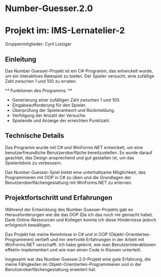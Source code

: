 # Number-Guesser.2.0

# Projekt im: IMS-Lernatelier-2

Gruppenmitglieder: Cyril Lutziger

## Einleitung

Das Number Guesser-Projekt ist ein C#-Programm, das entwickelt wurde, um ein interaktives Ratespiel zu bieten. Der Spieler versucht, eine zufällige Zahl zwischen 1 und 100 zu erraten.

** Funktionen des Programms: **

- Generierung einer zufälligen Zahl zwischen 1 und 100.
- Eingabeaufforderung für den Spieler.
- Überprüfung der Spielerantwort und Rückmeldung.
- Verfolgung der Anzahl der Versuche.
- Spielende und Anzeige der erreichten Punktzahl.

## Technische Details

Das Programm wurde mit C# und WinForms.NET entwickelt, um eine benutzerfreundliche Benutzeroberfläche bereitzustellen. Es wurde darauf geachtet, das Design ansprechend und gut gestalten ist, um das Spielerlebnis zu verbessern.

Das Number Guesser-Spiel bietet eine unterhaltsame Möglichkeit, das Programmieren mit OOP in C# zu üben und die Grundlagen der Benutzeroberflächengestaltung mit WinForms.NET zu erlernen.

## Projektfortschritt und Erfahrungen

Während der Entwicklung des Number Guesser-Projekts gab es Herausforderungen wie die das OOP (Da ich das noch nie gemacht habe). Dank Online-Ressourcen und Kollegen konnte ich diese Hindernisse jedoch erfolgreich bewältigen.

Das Projekt hat meine Kenntnisse in C# und in OOP (Objekt-Orientiertes-Programieren) vertieft und mir wertvolle Erfahrungen in der Arbeit mit WinForms.NET verschafft. Ich habe gelernt, wie man Benutzerinteraktionen effektiv implementiert und wie man  einen Code in Klassen unterteilt.

Insgesamt war das Number Guesser.2.0-Projekt eine gute Erfahrung, die meine Fähigkeiten im Objekt-Orientierten-Programmieren und in der Benutzeroberflächengestaltung erweitert hat.
